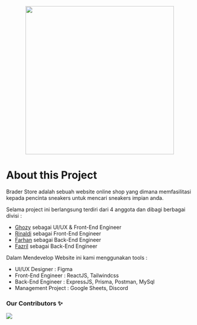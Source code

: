 <div align="center">
   <img src="https://cdn.pixabay.com/photo/2024/03/31/05/44/05-44-53-541_1280.jpg" width="400">
</div>
 
# About this Project

Brader Store adalah sebuah website online shop yang dimana memfasilitasi kepada pencinta sneakers untuk mencari sneakers impian anda.

<p>Selama project ini berlangsung terdiri dari 4 anggota dan dibagi berbagai divisi :</p>
<ul>
 <li><a href="https://github.com/monsterkronus">Ghozy</a> sebagai UI/UX & Front-End Engineer</li>
 <li><a href="https://github.com/rprasya">Rinaldi</a> sebagai Front-End Engineer</li>
 <li><a href="https://github.com/Lyraeth">Farhan</a> sebagai Back-End Engineer</li>
 <li><a href="https://github.com/fazrilarief">Fazril</a> sebagai Back-End Engineer</li>
</ul>

Dalam Mendevelop Website ini kami menggunakan tools :
<ul>
 <li>UI/UX Designer : Figma</li>
 <li>Front-End Engineer : ReactJS, Tailwindcss</li>
 <li>Back-End Engineer : ExpressJS, Prisma, Postman, MySql</li>
 <li>Management Project : Google Sheets, Discord</li>
</ul>
 

### Our Contributors ✨
<a href="https://github.com/rprasya/FE-Br4der-Sneakers/graphs/contributors">
  <img src="https://contrib.rocks/image?repo=rprasya/FE-Br4der-Sneakers" />
</a>

